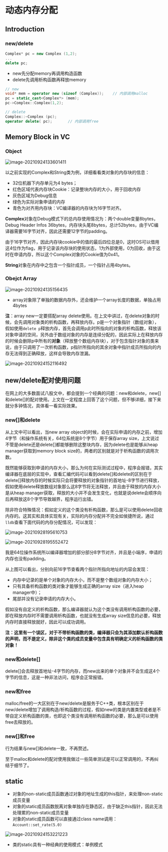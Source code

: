 # 动态内存分配

## Introduction

### new/delete

```c++
Complex* pc = new Complex (1,2);
...
delete pc;
```

- new先分配memory再调用构造函数
- delete先调用析构函数再释放memory

```c++
// new
void* mem = operator new (sizeof (Complex));	// 内部调用malloc
pc = static_cast<Complex*> (mem);
pc->Complex::Complex(1,2);

// delete
Complex::~Complex (pc);
operator delete( pc);		// 内部调用free
```

## Memory Block in VC

### Object

![image-20210924133601411](images/allocation_memory/image-20210924133601411.png)

以之前实现的Complex和String类为例，详细看看类对象的内存块的信息：

- 32位机器下内存单元为4 bytes；
- 红色区域代表内存块Cookie：记录整块内存的大小，用于回收内存
- 灰色区域为Debug信息
- 绿色为实际对象申请的内存
- 青色为对齐用内存块：VC编译器的内存块为16字节对齐。

**Complex**对象在Debug模式下的总内存使用情况为：两个double变量8bytes，Debug Header Infos 36bytes，内存块头尾8bytes，总计52bytes，由于VC编译器需要16字节对齐，因此还需要12字节的padding。

由于16字节对齐，因此内存块cookie中的值的最后四位总是0，这时OS可以借用这4位作为flag，用于记录该内存块的使用状态，1为外部使用，0为回收，由于这时在申请内存，所以这个Complex对象的Cookie值为0x41。

**String**对象在内存中之包含一个指针成员，一个指针占用4bytes。

### Obejct Array

![image-20210924135156435](images/allocation_memory/image-20210924135156435.png)

- array对象除了单独的数据内存外，还会维护一个array长度的数据，单独占用4bytes

**注**：array new一定要搭配array delete使用。在上文中讲过，在delete对象的时候，会先调用对象类的析构函数，再释放内存。p是一个对象指针（数组对象），假如使用`delete p`释放内存，首先会调用p此时所指向的对象的析构函数，释放该对象申请的空间，另外由于数组对象的内存是连续分配的，因此实际上在释放内存的时候会删除p中所有的**对象**（释放整个数组内存块），对于包含指针对象的类来说，由于只调用了一次析构函数，p指针所指向的其余对象中指针成员所指向的内存无法得到正确释放，这样会导致内存泄漏。

![image-20210924152116492](images/allocation_memory/image-20210924152116492.png)

## new/delete配对使用问题

在网上的大多数面试八股文中，都会提到一个经典的问题：new和delete，new[]和delete[]的配对使用。上文在一定程度上回答了这个问题，但不够详细，接下来就分多钟情况，具体看一看实际效果。

### new[]和delete

从上文中可以看出，当new array object的时候，会在实际申请的内存之前，增加4字节（和操作系统有关，64位系统是8个字节）用于保存array size，上文说过不管是delete还是delete[]都能够删除这整块内存，因为delete也是能够从heap manager获取到memory block size的，两者的区别就是对于析构函数的调用次数。

既然能够获取到申请的内存大小，那么为何在实际测试过程中，程序会报错，其实编译器在底层的实现中，查看汇编代码可以看到delete[]和delete的区别在于delete[]释放内存的时候实际只会将要释放的对象指针的首地址-8字节进行释放，假如使用delete释放数组对象那么这8字节将无法释放，并且由于释放的内存大小是从heap manager获取，释放的大小并不会发生变化，也就是说delete会顺序向后再释放这8个字节导致越界，程序运行出错。

除非符合特殊情况：假如定义的这个类没有析构函数，那么是可以使用delete回收内存的。这其实和具体实现有关，实际的内存分配并不完全如侯捷所说，通过`lldb`查看下面代码的内存分配情况，可以发现：

![image-20210928195610753](images/allocation_memory/image-20210928195610753.png)

![image-20210928195552472](images/allocation_memory/image-20210928195552472.png)

我是64位操作系统所以编译器增加的部分部分8字节对齐，并且是小端序，申请的内存也没有padding。

从上图可以看出，分别向前16字节查看两个指针所指向地址的内容会发现：

- 内存中记录的是单个对象的内存大小，而不是整个数组对象的内存大小；
- 只有具备析构函数的类对象才能够生成正确的array size（进入heap manager中）；
- 尾部并没有记录申请的内存大小。

假如没有自定义的析构函数，那么编译器就认为这个类没有调用析构函数的必要，即在释放内存时不需要调用析构函数，也就没有生成array size信息的必要，释放内存时直接释放就好，因此可以成功调用。

**注：这里有一个误区，对于不带析构函数的类，编译器只会为其添加默认析构函数的声明，而不是定义，除非这个类的成员变量中包含具有明确定义的析构函数的类对象！**

### new和delete[]

delete[]会去释放首地址-4字节的内存，而new出来的单个对象并不会生成这4个字节的信息，这是一种非法访问，程序会正常报错。

### new和free

malloc/free的一大区别在于new/delete是服务于C++类，根本区别在于new/delete增加了调用构造/析构函数的过程，假如new的类是内置类型或者是不带自定义析构函数的类，也即这个类没有调用析构函数的必要，那么是可以使用free去释放的。

### new[]和free

行为结果与new[]和delete一致，不再赘述。

至于malloc和delete的配对使用我做过一些简单测试是可以正常调用的，不再纠结于细节了。

## static

- 对象的non-static成员函数通过对象的地址生成的this指针，来处理non-static成员变量
- 对象的static成员函数脱离对象单独存在静态区，由于缺乏this指针，因此无法处理累的non-static成员变量
- 对象的static成员函数可以直接通过class name调用：`Account::set_rate(5.0)`

![image-20210924153221223](images/allocation_memory/image-20210924153221223.png)

- 类的static具有一种经典的使用模式：单例模式